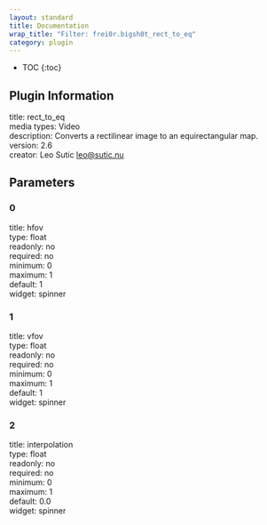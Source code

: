 ```yaml
---
layout: standard
title: Documentation
wrap_title: "Filter: frei0r.bigsh0t_rect_to_eq"
category: plugin
---
```

* TOC
{:toc}

## Plugin Information

title: rect_to_eq  
media types:
Video  
description: Converts a rectilinear image to an equirectangular map.  
version: 2.6  
creator: Leo Sutic <leo@sutic.nu>  

## Parameters

### 0

title: hfov    
type: float  
readonly: no  
required: no  
minimum: 0  
maximum: 1  
default: 1  
widget: spinner  

### 1

title: vfov    
type: float  
readonly: no  
required: no  
minimum: 0  
maximum: 1  
default: 1  
widget: spinner  

### 2

title: interpolation    
type: float  
readonly: no  
required: no  
minimum: 0  
maximum: 1  
default: 0.0  
widget: spinner  

